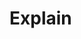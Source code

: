 # Explain

<!-- 

https://kwijibo.github.io/
https://kwijibo.github.io/fallbacks-alt/
https://github.com/fantasyland/fantasy-maybes/blob/master/src/option.js

-->